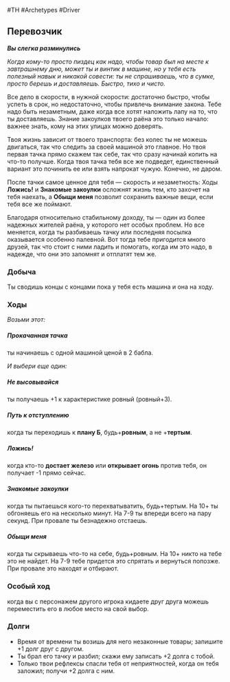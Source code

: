 #TH #Archetypes #Driver 

## Перевозчик
***Вы слегка разминулись***

*Когда кому-то просто пиздец как надо, чтобы товар был на месте к завтрашнему дню, может ты и винтик в машине, но у тебя есть полезный навык и никакой совести: ты не спрашиваешь, что в сумке, просто берешь и доставляешь. Быстро, тихо и чисто.*

Все дело в скорости, в нужной скорости: достаточно быстро, чтобы успеть в срок, но недостаточно, чтобы привлечь внимание закона. Тебе надо быть незаметным, даже когда все хотят наложить лапу на то, что ты доставляешь. Знание закоулков твоего раёна это только начало: важнее знать, кому на этих улицах можно доверять.

Твоя жизнь зависит от твоего транспорта: без колес ты не можешь двигаться, так что следить за своей машиной это главное. Но твоя первая тачка прямо скажем так себе, так что сразу начинай копить на что-то получше. Когда твоя тачка тебя все же подведет, единственный вариант это починить ее или взять напрокат чужую. Конечно, не даром.

После тачки самое ценное для тебя — скорость и незаметность: Ходы **Ложись!** и **Знакомые закоулки** осложнят жизнь тем, кто захочет на тебя наехать, а **Обыщи меня** позволит сохранить важные вещи, если тебя все же поймают.

Благодаря относительно стабильному доходу, ты — один из более надежных жителей раёна, у которого нет особых проблем. Но все меняется, когда ты разбиваешь тачку или последняя посылка оказывается особенно палевной. Вот тогда тебе пригодится много друзей, так что стоит с ними ладить и помогать, когда им это надо, в надежде, что они это запомнят и отплатят тем же.

### Добыча
Ты сводишь концы с концами пока у тебя есть машина и она на ходу.

### Ходы
*Возьми этот:* 
##### Прокачанная тачка
ты начинаешь с одной машиной ценой в 2 бабла.

*И выбери еще один:* 

##### Не высовывайся
ты получаешь +1 к характеристике ровный (ровный+3). 

##### Путь к отступлению
когда ты переходишь к **плану Б**, будь+**ровным**, а не +**тертым**. 

##### Ложись!
когда кто-то **достает железо** или **открывает огонь** против тебя, он получает -1 прямо сейчас. 

##### Знакомые закоулки
когда ты пытаешься кого-то перехватыватить, будь+тертым. На 10+ ты обгоняешь его на несколько минут. На 7-9 ты впереди всего на пару секунд. При провале ты безнадежно отстаешь. 

##### Обыщи меня
когда ты скрываешь что-то на себе, будь+ровным. На 10+ никто на тебе это не найдет. На 7-9 тебе придется это спрятать и вернуться попозже. При провале это находят и отбирают.

### Особый ход
когда вы с персонажем другого игрока кидаете друг друга можешь переместить его в любое место на свой выбор.

### Долги
- Время от времени ты возишь для него незаконные товары; запишите +1 долг друг с другом. 
- Ты брал его тачку и разбил; скажи ему записать +2 долга с тобой. 
- Только твои рефлексы спасли тебя от неприятностей, когда он тебя заложил; получи +2 долга с ним.
